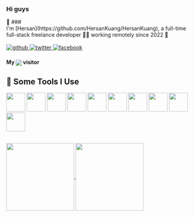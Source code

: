 <h3 margin-bottom="10px">Hi guys </h3>👋
### <div align="left">I'm [Hersan](https://github.com/HersanKuang/HersanKuang), a full-time full-stack freelance developer 👨‍💻 working remotely since 2022 🚀</div>  
<br/>

<div align="left">
  <a href="https://github.com/HersanKuang" target="_blank">
    <img src=https://img.shields.io/badge/github-%2324292e.svg?&style=for-the-badge&logo=github&logoColor=white alt=github style="margin-bottom: 5px;" />
  </a>
  <a href="https://twitter.com/Kuanghexian" target="_blank">
    <img src=https://img.shields.io/badge/twitter-%2300acee.svg?&style=for-the-badge&logo=twitter&logoColor=white alt=twitter style="margin-bottom: 5px;" />
  </a>
  <a href="https://www.facebook.com/hersanfackbook" target="_blank">
    <img src=https://img.shields.io/badge/facebook-%232E87FB.svg?&style=for-the-badge&logo=facebook&logoColor=white alt=facebook style="margin-bottom: 5px;" />
  </a>  
</div>  
<br/>

<div align="left">
  <strong>My </strong><img align="center" src="https://profile-counter.glitch.me/HersanKuang/count.svg" /><strong> visitor</strong>
</div>

## :dart: Some Tools I Use
<p align="left">
  <code><img src="https://cdn.jsdelivr.net/gh/devicons/devicon/icons/vuejs/vuejs-original.svg" height="50"/></code>
  <code><img src="https://cdn.jsdelivr.net/gh/devicons/devicon/icons/react/react-original.svg" height="50"/></code>
  <code><img src="https://cdn.jsdelivr.net/gh/devicons/devicon/icons/typescript/typescript-original.svg" height="50"/></code>
  <code><img src="https://cdn.jsdelivr.net/gh/devicons/devicon/icons/nodejs/nodejs-original.svg" height="50"/></code>
  <code><img src="https://cdn.jsdelivr.net/gh/devicons/devicon/icons/nuxtjs/nuxtjs-original.svg" height="50"/></code>
  <code><img src="https://cdn.jsdelivr.net/gh/devicons/devicon/icons/java/java-original.svg" height="50"/></code>
  <code><img src="https://cdn.jsdelivr.net/gh/devicons/devicon/icons/mysql/mysql-original.svg" height="50"/></code>
  <code><img src="https://cdn.jsdelivr.net/gh/devicons/devicon/icons/linux/linux-original.svg" height="50"/></code>
  <code><img src="https://cdn.jsdelivr.net/gh/devicons/devicon/icons/git/git-original.svg" height="50"/></code>
  <code><img src="https://cdn.jsdelivr.net/gh/devicons/devicon/icons/bash/bash-original.svg" height="50"/></code>
</p>
<br/>  

<a href="https://github.com/HersanKuang">
  <img height="180px" align="center" src="https://github-readme-stats.vercel.app/api?username=HersanKuang&show_icons=true&theme=tokyonight" />
</a>
<a href="https://github.com/HersanKuang">
  <img height="180px" align="center" src="https://github-readme-stats.vercel.app/api/top-langs/?username=HersanKuang&layout=compact&line_height=21&text_color=000&icon_color=000&bg_color=0,ea6161,ffc64d,fffc4d,52fa5a&theme=graywhite" />
</a>
<br/>
